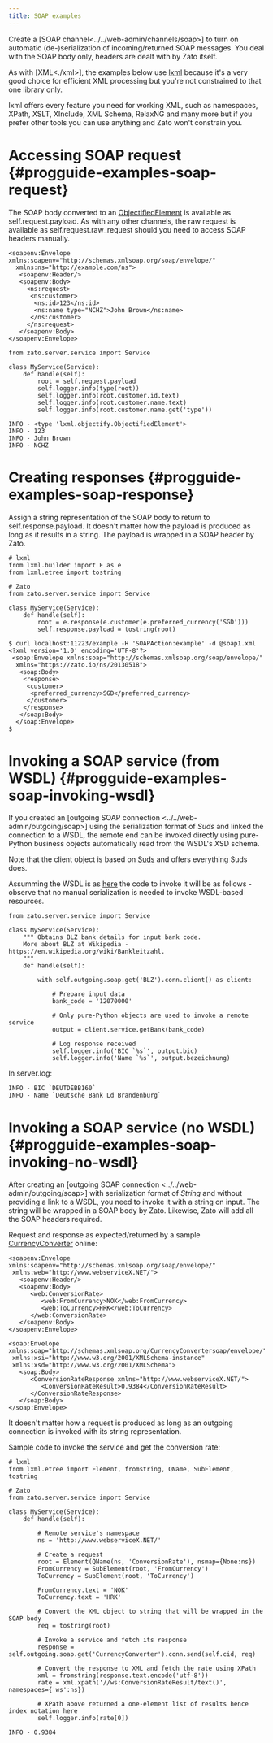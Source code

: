```yaml
---
title: SOAP examples
---
```


Create a [SOAP channel\<../../web-admin/channels/soap\>] to turn on
automatic (de-)serialization of incoming/returned SOAP messages. You deal with the SOAP
body only, headers are dealt with by Zato itself.

As with [XML\<./xml\>], the examples below use [lxml](http://lxml.de) because it\'s
a very good choice for efficient XML processing but you\'re not constrained to that one library
only.

lxml offers every feature you need for working XML, such as namespaces, XPath,
XSLT, XInclude, XML Schema, RelaxNG and many more but if you prefer other tools
you can use anything and Zato won\'t constrain you.

Accessing SOAP request {#progguide-examples-soap-request}
======================

The SOAP body converted to an [ObjectifiedElement](http://lxml.de/objectify.html)
is available as self.request.payload. As with any other channels, the raw request
is available as self.request.raw_request should you need to access SOAP headers
manually.

``` {.xml}
<soapenv:Envelope xmlns:soapenv="http://schemas.xmlsoap.org/soap/envelope/"
  xmlns:ns="http://example.com/ns">
   <soapenv:Header/>
   <soapenv:Body>
     <ns:request>
      <ns:customer>
       <ns:id>123</ns:id>
       <ns:name type="NCHZ">John Brown</ns:name>
      </ns:customer>
     </ns:request>
   </soapenv:Body>
</soapenv:Envelope>
```

``` {.python}
from zato.server.service import Service

class MyService(Service):
    def handle(self):
        root = self.request.payload
        self.logger.info(type(root))
        self.logger.info(root.customer.id.text)
        self.logger.info(root.customer.name.text)
        self.logger.info(root.customer.name.get('type'))
```

``` {.python}
INFO - <type 'lxml.objectify.ObjectifiedElement'>
INFO - 123
INFO - John Brown
INFO - NCHZ
```

Creating responses {#progguide-examples-soap-response}
==================

Assign a string representation of the SOAP body to return to self.response.payload. It doesn\'t
matter how the payload is produced as long as it results in a string. The payload is wrapped
in a SOAP header by Zato.

``` {.python}
# lxml
from lxml.builder import E as e
from lxml.etree import tostring

# Zato
from zato.server.service import Service

class MyService(Service):
    def handle(self):
        root = e.response(e.customer(e.preferred_currency('SGD')))
        self.response.payload = tostring(root)
```

``` {.xml}
$ curl localhost:11223/example -H 'SOAPAction:example' -d @soap1.xml
<?xml version='1.0' encoding='UTF-8'?>
 <soap:Envelope xmlns:soap="http://schemas.xmlsoap.org/soap/envelope/"
  xmlns="https://zato.io/ns/20130518">
   <soap:Body>
    <response>
     <customer>
      <preferred_currency>SGD</preferred_currency>
     </customer>
    </response>
   </soap:Body>
  </soap:Envelope>
$
```

Invoking a SOAP service (from WSDL) {#progguide-examples-soap-invoking-wsdl}
===================================

If you created
an [outgoing SOAP connection \<../../web-admin/outgoing/soap\>]
using the serialization format of *Suds* and linked the connection to a WSDL,
the remote end can be invoked directly using pure-Python business objects
automatically read from the WSDL\'s XSD schema.

Note that the client object is based on [Suds](https://bitbucket.org/ovnicraft/suds/) and offers everything Suds does.

Assumming the WSDL is as [here](http://www.thomas-bayer.com/axis2/services/BLZService?wsdl) the code to invoke
it will be as follows - observe that no manual serialization is needed to invoke WSDL-based resources.

``` {.python}
from zato.server.service import Service

class MyService(Service):
    """ Obtains BLZ bank details for input bank code.
    More about BLZ at Wikipedia - https://en.wikipedia.org/wiki/Bankleitzahl.
    """
    def handle(self):

        with self.outgoing.soap.get('BLZ').conn.client() as client:

            # Prepare input data
            bank_code = '12070000'

            # Only pure-Python objects are used to invoke a remote service
            output = client.service.getBank(bank_code)

            # Log response received
            self.logger.info('BIC `%s`', output.bic)
            self.logger.info('Name `%s`', output.bezeichnung)
```

In server.log:

``` {.python}
INFO - BIC `DEUTDEBB160`
INFO - Name `Deutsche Bank Ld Brandenburg`
```

Invoking a SOAP service (no WSDL) {#progguide-examples-soap-invoking-no-wsdl}
=================================

After creating an [outgoing SOAP connection \<../../web-admin/outgoing/soap\>]
with serialization format of *String*
and without providing a link to a WSDL, you need to invoke it with a string on input. The string will
be wrapped in a SOAP body by Zato. Likewise, Zato will add all the SOAP headers required.

Request and response as expected/returned by a sample
[CurrencyConverter](http://www.webservicex.net/CurrencyConvertor.asmx)
online:

``` {.xml}
<soapenv:Envelope xmlns:soapenv="http://schemas.xmlsoap.org/soap/envelope/"
 xmlns:web="http://www.webserviceX.NET/">
   <soapenv:Header/>
   <soapenv:Body>
      <web:ConversionRate>
         <web:FromCurrency>NOK</web:FromCurrency>
         <web:ToCurrency>HRK</web:ToCurrency>
      </web:ConversionRate>
   </soapenv:Body>
</soapenv:Envelope>
```

``` {.xml}
<soap:Envelope xmlns:soap="http://schemas.xmlsoap.org/CurrencyConvertersoap/envelope/"
 xmlns:xsi="http://www.w3.org/2001/XMLSchema-instance"
 xmlns:xsd="http://www.w3.org/2001/XMLSchema">
   <soap:Body>
      <ConversionRateResponse xmlns="http://www.webserviceX.NET/">
         <ConversionRateResult>0.9384</ConversionRateResult>
      </ConversionRateResponse>
   </soap:Body>
</soap:Envelope>
```

It doesn\'t matter how a request is produced as long as an outgoing connection
is invoked with its string representation.

Sample code to invoke the service and get the conversion rate:

``` {.python}
# lxml
from lxml.etree import Element, fromstring, QName, SubElement, tostring

# Zato
from zato.server.service import Service

class MyService(Service):
    def handle(self):

        # Remote service's namespace
        ns = 'http://www.webserviceX.NET/'

        # Create a request
        root = Element(QName(ns, 'ConversionRate'), nsmap={None:ns})
        FromCurrency = SubElement(root, 'FromCurrency')
        ToCurrency = SubElement(root, 'ToCurrency')

        FromCurrency.text = 'NOK'
        ToCurrency.text = 'HRK'

        # Convert the XML object to string that will be wrapped in the SOAP body
        req = tostring(root)

        # Invoke a service and fetch its response
        response = self.outgoing.soap.get('CurrencyConverter').conn.send(self.cid, req)

        # Convert the response to XML and fetch the rate using XPath
        xml = fromstring(response.text.encode('utf-8'))
        rate = xml.xpath('//ws:ConversionRateResult/text()', namespaces={'ws':ns})

        # XPath above returned a one-element list of results hence index notation here
        self.logger.info(rate[0])
```

``` 
INFO - 0.9384
```
